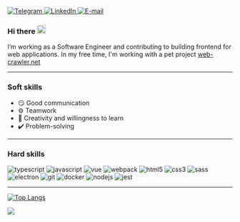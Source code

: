 <p>
  <a href="http://t.me/pxwder">
    <img src="https://img.icons8.com/color/40/000000/telegram-app--v1.png" alt="Telegram"/>
  </a>
  <a href="https://www.linkedin.com/in/chok8356/">
    <img src="https://img.icons8.com/color/40/000000/linkedin.png" alt="LinkedIn"/>
  </a>
  <a href="mailto:trustforever@mail.ru">
    <img src="https://img.icons8.com/fluency/40/000000/mail.png" alt="E-mail"/>
  </a>
</p>

### Hi there <img src="https://media.giphy.com/media/hvRJCLFzcasrR4ia7z/giphy.gif" width="20">

I’m working as a Software Engineer and contributing to building frontend for web applications. In my free time, I'm
working with a pet project <a href="https://web-crawler.net/">web-crawler.net</a>

---

### Soft skills

- 😏 Good communication
- ⚙️ Teamwork
- 📓 Creativity and willingness to learn
- ✔️ Problem-solving

---

### Hard skills

<p>
<img src="https://img.shields.io/badge/typescript-%23007acc?style=for-the-badge&logo=typescript&logoColor=white" alt="typescript">
<img src="https://img.shields.io/badge/javascript-%23f0db4f?style=for-the-badge&logo=javascript&logoColor=black" alt="javascript">
<img src="https://img.shields.io/badge/vue-%2335495e?style=for-the-badge&logo=vuedotjs&logoColor=%2341b883" alt="vue">
<img src="https://img.shields.io/badge/webpack-%238ed6fb?style=for-the-badge&logo=webpack&logoColor=%231c78c0" alt="webpack">
<img src="https://img.shields.io/badge/html5-%23e55834?style=for-the-badge&logo=html5&logoColor=white" alt="html5">
<img src="https://img.shields.io/badge/css3-%231572b6?style=for-the-badge&logo=css3&logoColor=white" alt="css3">
<img src="https://img.shields.io/badge/sass-%23d075a4?style=for-the-badge&logo=sass&logoColor=white" alt="sass">
<img src="https://img.shields.io/badge/electron-%2347848f?style=for-the-badge&logo=electron&logoColor=white" alt="electron">
<img src="https://img.shields.io/badge/git-%23f34f29?style=for-the-badge&logo=git&logoColor=white" alt="git">
<img src="https://img.shields.io/badge/docker-%23019bc6?style=for-the-badge&logo=docker&logoColor=white" alt="docker">
<img src="https://img.shields.io/badge/nodejs-%236da55f?style=for-the-badge&logo=nodedotjs&logoColor=white" alt="nodejs">
<img src="https://img.shields.io/badge/jest-%2399425b?style=for-the-badge&logo=jest&logoColor=white" alt="jest">
</p>

---

[![Top Langs](https://github-readme-stats.vercel.app/api/top-langs/?username=chok8356&layout=compact)](https://github.com/anuraghazra/github-readme-stats)

<img src="https://komarev.com/ghpvc/?username=chok8356&style=flat-square&color=blue">
